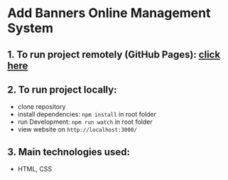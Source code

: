 # Add Banners Online Management System

## 1. To run project remotely (GitHub Pages): [ click here](https://grzegorz-turek.github.io/solo-project/)

## 2. To run project locally:
- clone repository
- install dependencies: ```npm install``` in root folder
- run Development: ```npm run watch``` in root folder
- view website on ```http://localhost:3000/```

## 3. Main technologies used:
- HTML, CSS